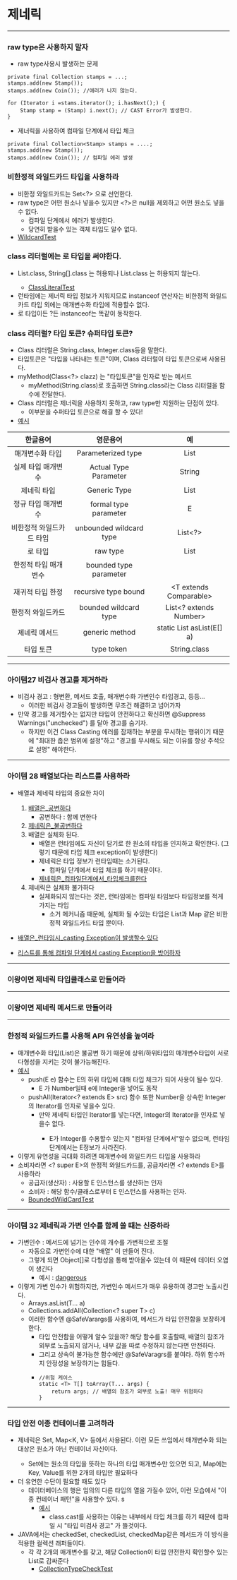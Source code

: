 # 제네릭

---
### raw type은 사용하지 말자
- raw type사용시 발생하는 문제
```
private final Collection stamps = ...;
stamps.add(new Stamp());
stamps.add(new Coin()); //에러가 나지 않는다. 

for (Iterator i =stams.iterator(); i.hasNext();) {
    Stamp stamp = (Stamp) i.next(); // CAST Error가 발생한다. 
}
```
- 제너릭을 사용하여 컴파일 단계에서 타입 체크
```
private final Collection<Stamp> stamps = ....;
stamps.add(new Stamp());
stamps.add(new Coin()); // 컴파일 에러 발생
```

### 비한정적 와일드카드 타입을 사용하라
- 비한정 와일드카드는 Set<?> 으로 선언한다. 
- raw type은 어떤 원소나 넣을수 있지만 <?>은 null을 제외하고 어떤 원소도 넣을수 없다.
  - 컴파일 단계에서 에러가 발생한다. 
  - 당연히 받을수 있는 객체 타입도 알수 없다.
- [WildcardTest](https://github.com/jhsong2580/Reading/blob/master/effectivejava/src/test/java/ch05/Example.java)
### class 리터럴에는 로 타입을 써야한다. 
- List.class, String[].class 는 허용되나 List<String>.class 는 허용되지 않는다.
  - [ClassLiteralTest](https://github.com/jhsong2580/Reading/blob/master/effectivejava/src/test/java/ch05/Example.java)
- 런타임에는 제너릭 타입 정보가 지워지므로 instanceof 연산자는 비한정적 와일드카드 타입 외에는 매개변수화 타입에 적용할수 없다. 
- 로 타입이든 ?든 instanceof는 똑같이 동작한다. 

### class 리터럴? 타입 토큰? 슈퍼타입 토큰?
- Class 리터럴은 String.class, Integer.class등을 말한다. 
- 타입토큰은 "타입을 나타내는 토큰"이며, Class 리터럴이 타입 토큰으로써 사용된다. 
- myMethod(Class<?> clazz) 는 "타입토큰"을 인자로 받는 메서드
  - myMethod(String.class)로 호출하면 String.class라는 Class 리터럴을 함수에 전달한다. 
- Class 리터럴은 제너릭을 사용하지 못하고, raw type만 지원하는 단점이 있다. 
  - 이부분을 수퍼타입 토큰으로 해결 할 수 있다!
- [예시](https://github.com/jhsong2580/Reading/blob/master/effectivejava/src/main/java/domain/ch05/item26/ClassLiteralSource.java)

|     한글용어      |          영문용어           |                예                 |
|:-------------:|:-----------------------:|:--------------------------------:|
 |   매개변수화 타입    |   Parameterized type    |           List<String>           |
 |  실제 타입 매개변수   |  Actual Type Parameter  |              String              |
 |    제네릭 타입     |      Generic Type       |             List<E>              |
 |  정규 타입 매개변수   |  formal type parameter  |                E                 |
 | 비한정적 와일드카드 타입 | unbounded wildcard type |             List<?>              |
 |     로 타입      |        raw type         |               List               |
 |  한정적 타입 매개변수  | bounded type parameter  |        <E extends Number>        |
 |   재귀적 타입 한정   |  recursive type bound   |    <T extends Comparable<T>>     |
 |   한정적 와일드카드   |  bounded wildcard type  |      List<? extends Number>      |
 |    제네릭 메서드    |     generic method      | static <E> List<E> asList(E[] a) |
 |     타입 토큰     |       type token        |           String.class           |

---
### 아이템27 비검사 경고를 제거하라 
- 비검사 경고 : 형변환, 메서드 호출, 매개변수화 가변인수 타입경고, 등등...
  - 이러한 비검사 경고들이 발생하면 무조건 해결하고 넘어가자 
- 만약 경고를 제거할수는 없지만 타입이 안전하다고 확신하면 @Suppress Warnings("unchecked") 를 달아 경고를 숨기자.
  - 하지만 이건 Class Casting 에러를 잠재하는 부분을 무시하는 행위이기 때문에 "최대한 좁은 범위에 설정"하고 "경고를 무시해도 되는 이유를 항상 주석으로 설명" 해야한다. 

---
### 아이템 28 배열보다는 리스트를 사용하라
- 배열과 제네릭 타입의 중요한 차이
  1. [배열은_공변하다](https://github.com/jhsong2580/Reading/blob/master/effectivejava/src/test/java/ch05/Example.java)
     - 공변하다 : 함께 변한다 
  2. [제네릭은_불공변하다](https://github.com/jhsong2580/Reading/blob/master/effectivejava/src/test/java/ch05/Example.java)
  3. 배열은 실체화 된다. 
     - 배열은 런타임에도 자신이 담기로 한 원소의 타입을 인지하고 확인한다. (그렇기 때문에 타입 체크 exception이 발생한다)
     - 제네릭은 타입 정보가 런타임때는 소거된다. 
       - 컴파일 단계에서 타입 체크를 하기 때문이다.
     - [제네릭은_컴파일단계에서_타입체크를한다](https://github.com/jhsong2580/Reading/blob/master/effectivejava/src/test/java/ch05/Example.java)
  4. 제네릭은 실체화 불가하다 
     - 실체화되지 않는다는 것은, 런타임에는 컴파일 타임보다 타입정보를 적게 가지는 타입
       - 소거 메커니즘 때문에, 실체화 될 수있는 타입은 List<?>과 Map<?,?> 같은 비한정적 와일드카드 타입 뿐이다. 
     
- [배열은_런타임시_casting Exception이 발생할수 있다](https://github.com/jhsong2580/Reading/blob/master/effectivejava/src/main/java/domain/ch05/item28/ChooserWithArray.java)
- [리스트를 통해 컴파일 단계에서 casting Exception을 방어하자](https://github.com/jhsong2580/Reading/blob/master/effectivejava/src/main/java/domain/ch05/item28/ChooserWithList.java)

---
### 이왕이면 제네릭 타입클래스로 만들어라
---
### 이왕이면 제네릭 메서드로 만들어라

---
### 한정적 와일드카드를 사용해 API 유연성을 높여라
- 매개변수화 타입(List<String>)은 불공변 하기 때문에 상위/하위타입의 매개변수타입이 서로 다형성을 지키는 것이 불가능해진다.  
- [예시](https://github.com/jhsong2580/Reading/blob/master/effectivejava/src/main/java/domain/ch05/item31/Stack.java)
  - push(E e) 함수는 E의 하위 타입에 대해 타입 체크가 되어 사용이 될수 있다. 
    - E 가 Number일때 e에 Integer을 넣어도 동작 
  - pushAll(Iterator<? extends E> src) 함수 또한 Number을 상속한 Integer의 Iterator를 인자로 넣을수 있다. 
    - 만약 제네릭 타입인 Iterator<E>를 넣는다면, Integer의 Iterator을 인자로 넣을수 없다. 
      - E가 Integer를 수용할수 있는지 "컴파일 단계에서"알수 없으며, 런타임 단계에서는 E정보가 사라진다. 
- 이렇게 유연성을 극대화 하려면 매개변수에 와일드카드 타입을 사용하라
- 소비자라면 <? super E>의 한정적 와일드카드를, 공급자라면 <? extends E>를 사용하라 
  - 공급자(생산자) : 사용할 E 인스턴스를 생산하는 인자 
  - 소비자 : 해당 함수/클래스로부터 E 인스턴스를 사용하는 인자. 
  - [BoundedWildCardTest](https://github.com/jhsong2580/Reading/blob/master/effectivejava/src/test/java/ch05/Example.java)
---
### 아이템 32 제네릭과 가변 인수를 함께 쓸 때는 신중하라 
- 가변인수 : 메서드에 넘기는 인수의 개수를 가변적으로 조절
  - 자동으로 가변인수에 대한 "배열" 이 만들어 진다. 
  - 그렇게 되면 Object[]로 다형성을 통해 받아올수 있는데 이 때문에 데이터 오염이 생긴다
    - 예시 : [dangerous](https://github.com/jhsong2580/Reading/blob/master/effectivejava/src/main/java/domain/ch05/item32/Variables.java)
- 이렇게 가변 인수가 위험하지만, 가변인수 메서드가 매우 유용하여 경고만 노출시킨다. 
  - Arrays.asList(T... a)
  - Collections.addAll(Collection<? super T> c)
  - 이러한 함수엔 @SafeVarargs를 사용하여, 메서드가 타입 안전함을 보장하게 한다. 
    - 타입 안전함을 어떻게 알수 있을까? 해당 함수를 호출할때, 배열의 참조가 외부로 노출되지 않거나, 내부 값을 따로 수정하지 않는다면 안전하다. 
    - 그리고 상속이 불가능한 함수에만 @SafeVaragrs를 붙여라. 하위 함수까지 안정성을 보장하기는 힘들다. 
    - ```
      //위험 케이스
      static <T> T[] toArray(T... args) {
          return args; // 배열의 참조가 외부로 노출! 매우 위험하다  
      }    
      ```

---
### 타입 안전 이종 컨테이너를 고려하라 
- 제네릭은 Set<E>, Map<K, V> 등에서 사용된다. 이런 모든 쓰임에서 매개변수화 되는 대상은 원소가 아닌 컨테이너 자신이다. 
  - Set에는 원소의 타입을 뜻하는 하나의 타입 매개변수만 있으면 되고, Map에는 Key, Value를 위한 2개의 타입만 필요하다 
- 더 유연한 수단이 필요할 때도 있다
  - 데이터베이스의 행은 임의의 다른 타입의 열을 가질수 있어, 이런 모습에서 "이종 컨테이너 패턴"을 사용할수 있다. s
    - [예시](https://github.com/jhsong2580/Reading/blob/master/effectivejava/src/main/java/domain/ch05/item33/Factories.java)
      - class.cast를 사용하는 이유는 내부에서 타입 체크를 하기 때문에 컴파일 시 "타입 미검사 경고" 가 뜰것이다.
- JAVA에서는 checkedSet, checkedList, checkedMap같은 메서드가 이 방식을 적용한 컬렉션 래퍼들이다.
  - 각 각 2개의 매개변수를 갖고, 해당 Collection이 타입 안전한지 확인할수 있는 List로 감싸준다 
    - [CollectionTypeCheckTest](https://github.com/jhsong2580/Reading/blob/master/effectivejava/src/test/java/ch05/Example.java)
